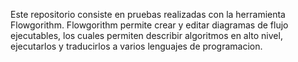 Este repositorio consiste en pruebas realizadas con la herramienta Flowgorithm.
Flowgorithm permite crear y editar diagramas de flujo ejecutables, los cuales permiten describir algoritmos en alto nivel, ejecutarlos y traducirlos a varios lenguajes de programacion.

